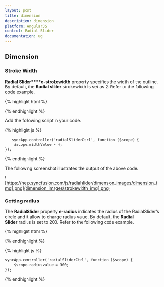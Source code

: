 ```yaml
---
layout: post
title: dimension
description: dimension
platform: AngularJS
control: Radial Slider
documentation: ug
---
```


## Dimension

### Stroke Width

**Radial Slider****e-strokewidth** property specifies the width of the outline. By default, the **Radial slider** strokewidth is set as 2. Refer to the following code example.

{% highlight html %}

<div id="angularRadialSlider" ej-radialslider e-strokewidth="widthValue" innercircleimageurl="http://js.syncfusion.com/demos/web/content/images/ radialslider/chevron-right.png"></div>

{% endhighlight %}

Add the following script in your code.

{% highlight js %}

       syncApp.controller('radialSliderCtrl', function ($scope) {
        $scope.widthValue = 4;
    });

{% endhighlight %}

The following screenshot illustrates the output of the above code.

![https://help.syncfusion.com/js/radialslider/dimension_images/dimension_img1.png](dimension_images\strokewidth_img1.png)

### Setting radius

The **RadialSlider** property **e-radius** indicates the radius of the RadialSlider’s circle and it allow to change radius value. By default, the **Radial Slider** radius is set to 200. Refer to the following code example.

{% highlight html %}

<div id="angularRadialSlider" ej-radialslider e-radius="radiusvalue" e- innercircleimageurl="http://js.syncfusion.com/demos/web/content/images/ radialslider/chevron-right.png"></div>

{% endhighlight %}

{% highlight js %}

    syncApp.controller('radialSliderCtrl', function ($scope) {
        $scope.radiusvalue = 300;
    });

{% endhighlight %}
